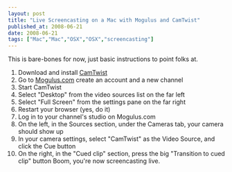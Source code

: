 ```yaml
---
layout: post
title: "Live Screencasting on a Mac with Mogulus and CamTwist"
published_at: 2008-06-21
date: 2008-06-21
tags: ["Mac","Mac","OSX","OSX","screencasting"]
---
```


This is bare-bones for now, just basic instructions to point folks at.

1.  Download and install [CamTwist](http://www.macupdate.com/info.php/id/24275/camtwist)
2.  Go to [Mogulus.com](http://www.mogulus.com) create an account and a new channel
3.  Start CamTwist
4.  Select "Desktop" from the video sources list on the far left
5.  Select "Full Screen" from the settings pane on the far right
6.  Restart your browser (yes, do it)
7.  Log in to your channel's studio on Mogulus.com
8.  On the left, in the Sources section, under the Cameras tab, your camera should show up
9.  In your camera settings, select "CamTwist" as the Video Source, and click the Cue button
10.  On the right, in the "Cued clip" section, press the big "Transition to cued clip" button
Boom, you're now screencasting live.